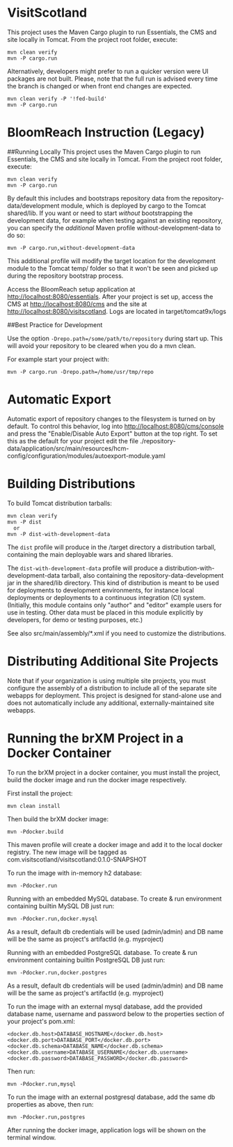 VisitScotland 
=============
This project uses the Maven Cargo plugin to run Essentials, the CMS and site locally in Tomcat.
From the project root folder, execute:

    mvn clean verify
    mvn -P cargo.run

Alternatively, developers might prefer to run a quicker version were UI packages are not built.
Please, note that the full run is advised every time the branch is changed or when front end changes 
are expected.

    mvn clean verify -P '!fed-build'
    mvn -P cargo.run

BloomReach Instruction (Legacy)
===============================

##Running Locally
This project uses the Maven Cargo plugin to run Essentials, the CMS and site locally in Tomcat.
From the project root folder, execute:

    mvn clean verify
    mvn -P cargo.run

By default this includes and bootstraps repository data from the repository-data/development module,
which is deployed by cargo to the Tomcat shared/lib.
If you want or need to start *without* bootstrapping the development data, for example when testing
against an existing repository, you can specify the *additional* Maven profile without-development-data to do so:

    mvn -P cargo.run,without-development-data

This additional profile will modify the target location for the development module to the Tomcat temp/ folder so that
it won't be seen and picked up during the repository bootstrap process.

Access the BloomReach setup application at <http://localhost:8080/essentials>.
After your project is set up, access the CMS at <http://localhost:8080/cms> and the site at <http://localhost:8080/visitscotland>.
Logs are located in target/tomcat9x/logs


##Best Practice for Development

Use the option `-Drepo.path=/some/path/to/repository` during start up. This will avoid
your repository to be cleared when you do a mvn clean.

For example start your project with:

    mvn -P cargo.run -Drepo.path=/home/usr/tmp/repo


Automatic Export
================

Automatic export of repository changes to the filesystem is turned on by default. To control this behavior, log into
<http://localhost:8080/cms/console> and press the "Enable/Disable Auto Export" button at the top right. To set this
as the default for your project edit the file
./repository-data/application/src/main/resources/hcm-config/configuration/modules/autoexport-module.yaml


Building Distributions
======================

To build Tomcat distribution tarballs:

    mvn clean verify
    mvn -P dist
      or
    mvn -P dist-with-development-data

The `dist` profile will produce in the /target directory a distribution tarball, containing the main deployable wars and
shared libraries.

The `dist-with-development-data` profile will produce a distribution-with-development-data tarball, also containing the
repository-data-development jar in the shared/lib directory. This kind of distribution is meant to be used for
deployments to development environments, for instance local deployments or deployments to a continuous integration (CI)
system. (Initially, this module contains only "author" and "editor" example users for use in testing. Other data must be
placed in this module explicitly by developers, for demo or testing purposes, etc.)

See also src/main/assembly/*.xml if you need to customize the distributions.


Distributing Additional Site Projects
=====================================

Note that if your organization is using multiple site projects, you must configure the assembly of a distribution to
include all of the separate site webapps for deployment. This project is designed for stand-alone use and does not
automatically include any additional, externally-maintained site webapps.


Running the brXM Project in a Docker Container
======================

To run the brXM project in a docker container, you must install the project, build the docker image and run the docker
image respectively.

First install the project:

    mvn clean install

Then build the brXM docker image:

    mvn -Pdocker.build

This maven profile will create a docker image and add it to the local docker registry. The new image will be tagged
as com.visitscotland/visitscotland:0.1.0-SNAPSHOT

To run the image with in-memory h2 database:

    mvn -Pdocker.run


Running with an embedded MySQL database. To create & run environment containing builtin MySQL DB just run:

    mvn -Pdocker.run,docker.mysql

As a result, default db credentials will be used (admin/admin) and DB name will be the same as project's artifactId (e.g. myproject)

Running with an embedded PostgreSQL database. To create & run environment containing builtin PostgreSQL DB just run:

    mvn -Pdocker.run,docker.postgres

As a result, default db credentials will be used (admin/admin) and DB name will be the same as project's artifactId (e.g. myproject)

To run the image with an external mysql database, add the provided database name, username and password below to the properties
section of your project's pom.xml:

    <docker.db.host>DATABASE_HOSTNAME</docker.db.host>
    <docker.db.port>DATABASE_PORT</docker.db.port>
    <docker.db.schema>DATABASE_NAME</docker.db.schema>
    <docker.db.username>DATABASE_USERNAME</docker.db.username>
    <docker.db.password>DATABASE_PASSWORD</docker.db.password>

Then run:

    mvn -Pdocker.run,mysql

To run the image with an external postgresql database, add the same db properties as above, then run:

    mvn -Pdocker.run,postgres

After running the docker image, application logs will be shown on the terminal window.
